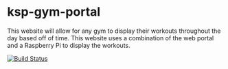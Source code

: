 # ksp-gym-portal
This website will allow for any gym to display their workouts throughout the day based off of time. This website uses a combination of the web portal and a Raspberry Pi to display the workouts. 

[![Build Status](https://dev.azure.com/ameierkspit/kspgymportal/_apis/build/status/kspgymportal-nunit-tests?branchName=master)](https://dev.azure.com/ameierkspit/kspgymportal/_build/latest?definitionId=11&branchName=master)
